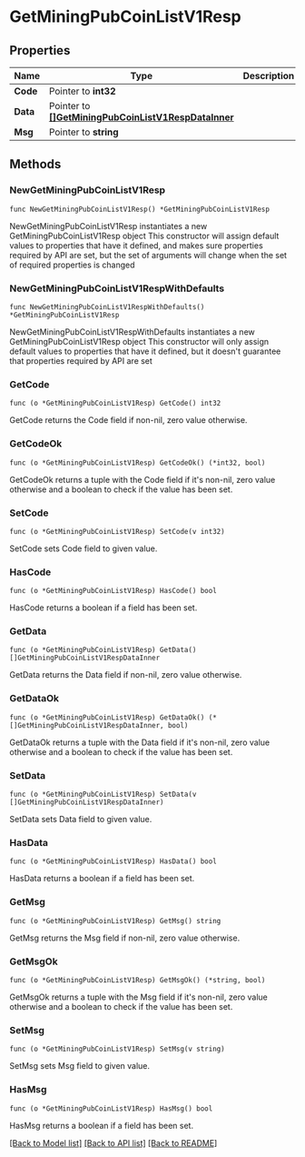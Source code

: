 # GetMiningPubCoinListV1Resp

## Properties

Name | Type | Description | Notes
------------ | ------------- | ------------- | -------------
**Code** | Pointer to **int32** |  | [optional] 
**Data** | Pointer to [**[]GetMiningPubCoinListV1RespDataInner**](GetMiningPubCoinListV1RespDataInner.md) |  | [optional] 
**Msg** | Pointer to **string** |  | [optional] 

## Methods

### NewGetMiningPubCoinListV1Resp

`func NewGetMiningPubCoinListV1Resp() *GetMiningPubCoinListV1Resp`

NewGetMiningPubCoinListV1Resp instantiates a new GetMiningPubCoinListV1Resp object
This constructor will assign default values to properties that have it defined,
and makes sure properties required by API are set, but the set of arguments
will change when the set of required properties is changed

### NewGetMiningPubCoinListV1RespWithDefaults

`func NewGetMiningPubCoinListV1RespWithDefaults() *GetMiningPubCoinListV1Resp`

NewGetMiningPubCoinListV1RespWithDefaults instantiates a new GetMiningPubCoinListV1Resp object
This constructor will only assign default values to properties that have it defined,
but it doesn't guarantee that properties required by API are set

### GetCode

`func (o *GetMiningPubCoinListV1Resp) GetCode() int32`

GetCode returns the Code field if non-nil, zero value otherwise.

### GetCodeOk

`func (o *GetMiningPubCoinListV1Resp) GetCodeOk() (*int32, bool)`

GetCodeOk returns a tuple with the Code field if it's non-nil, zero value otherwise
and a boolean to check if the value has been set.

### SetCode

`func (o *GetMiningPubCoinListV1Resp) SetCode(v int32)`

SetCode sets Code field to given value.

### HasCode

`func (o *GetMiningPubCoinListV1Resp) HasCode() bool`

HasCode returns a boolean if a field has been set.

### GetData

`func (o *GetMiningPubCoinListV1Resp) GetData() []GetMiningPubCoinListV1RespDataInner`

GetData returns the Data field if non-nil, zero value otherwise.

### GetDataOk

`func (o *GetMiningPubCoinListV1Resp) GetDataOk() (*[]GetMiningPubCoinListV1RespDataInner, bool)`

GetDataOk returns a tuple with the Data field if it's non-nil, zero value otherwise
and a boolean to check if the value has been set.

### SetData

`func (o *GetMiningPubCoinListV1Resp) SetData(v []GetMiningPubCoinListV1RespDataInner)`

SetData sets Data field to given value.

### HasData

`func (o *GetMiningPubCoinListV1Resp) HasData() bool`

HasData returns a boolean if a field has been set.

### GetMsg

`func (o *GetMiningPubCoinListV1Resp) GetMsg() string`

GetMsg returns the Msg field if non-nil, zero value otherwise.

### GetMsgOk

`func (o *GetMiningPubCoinListV1Resp) GetMsgOk() (*string, bool)`

GetMsgOk returns a tuple with the Msg field if it's non-nil, zero value otherwise
and a boolean to check if the value has been set.

### SetMsg

`func (o *GetMiningPubCoinListV1Resp) SetMsg(v string)`

SetMsg sets Msg field to given value.

### HasMsg

`func (o *GetMiningPubCoinListV1Resp) HasMsg() bool`

HasMsg returns a boolean if a field has been set.


[[Back to Model list]](../README.md#documentation-for-models) [[Back to API list]](../README.md#documentation-for-api-endpoints) [[Back to README]](../README.md)


